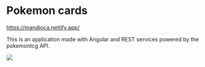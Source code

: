 # Pokemon cards

https://mandioca.netlify.app/

This is an application made with Angular and REST services powered by  the pokemontcg API.

![](look.gif)

